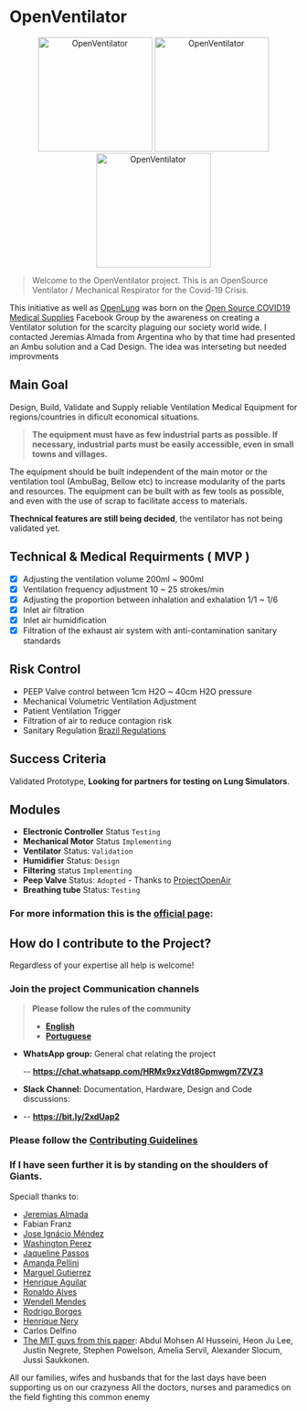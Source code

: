 # OpenVentilator

<p align="center">
	<img src="https://www.popsolutions.co/web/image/64981/open%20respirator%20v1.11.jpg" alt="OpenVentilator" height="200">
	<img src="https://www.popsolutions.co/web/image/64982/open%20respirator%20v1.12.jpg" alt="OpenVentilator" height="200">
	<img src="https://www.popsolutions.co/web/image/64987/open%20respirator%20v1.17.jpg" alt="OpenVentilator" height="200">
</p>


> Welcome to the OpenVentilator project. This is an OpenSource Ventilator / Mechanical Respirator for the Covid-19 Crisis.

This initiative as well as [OpenLung](https://gitlab.com/open-source-ventilator/OpenLung) was born on the [Open Source COVID19 Medical Supplies](https://web.facebook.com/groups/opensourcecovid19medicalsupplies/) Facebook Group by the awareness on creating a Ventilator solution for the scarcity plaguing our society world wide. I contacted Jeremias Almada from Argentina who by that time had presented an Ambu solution and a Cad Design. The idea was interseting but needed improvments

## Main Goal

Design, Build, Validate and Supply reliable Ventilation Medical Equipment for regions/countries in dificult economical situations.

> **The equipment must have as few industrial parts as possible. If necessary, industrial parts must be easily accessible, even in small towns and villages.**

The equipment should be built independent of the main motor or the ventilation tool (AmbuBag, Bellow etc) to increase modularity of the parts and resources. The equipment can be built with as few tools as possible, and even with the use of scrap to facilitate access to materials.

**Thechnical features are still being decided**, the ventilator has not being validated yet.

## Technical & Medical Requirments ( MVP )

- [x] Adjusting the ventilation volume 200ml ~ 900ml </br>
- [x] Ventilation frequency adjustment 10 ~ 25 strokes/min </br>
- [x] Adjusting the proportion between inhalation and exhalation 1/1 ~ 1/6 </br>
- [x] Inlet air filtration </br>
- [x] Inlet air humidification </br>
- [x] Filtration of the exhaust air system with anti-contamination sanitary standards </br>

## Risk Control

- PEEP Valve control between 1cm H2O ~ 40cm H2O pressure
- Mechanical Volumetric Ventilation Adjustment
- Patient Ventilation Trigger
- Filtration of air to reduce contagion risk
- Sanitary Regulation [Brazil Regulations](http://www.in.gov.br/en/web/dou/-/resolucao-rdc-n-356-de-23-de-marco-de-2020-249317437?fbclid=IwAR3tQyhVUPMqrTcX5HAW9Tq7MfYLCYCk8IwH2yqnO6RuaKEyzOCC9ImPHMI)

## Success Criteria

Validated Prototype, **Looking for partners for testing on Lung Simulators**.

## Modules

- **Electronic Controller** Status `Testing`
- **Mechanical Motor** Status `Implementing`
- **Ventilator** Status: `Validation`
- **Humidifier** Status: `Design`
- **Filtering** status `Implementing`
- **Peep Valve** Status: `Adopted` - Thanks to [ProjectOpenAir](https://www.youtube.com/watch?v=HEfCRcew_pk)
- **Breathing tube** Status: `Testing`
  ​

### For more information this is the [official page](https://www.popsolutions.co/openventilator?#scrollTop=0):

## How do I contribute to the Project?

Regardless of your expertise all help is welcome!

### Join the project Communication channels

> **Please follow the rules of the community**
>
> - [**English**](.github/CODE_OF_CONDUCT.md)
> - [**Portuguese**](https://www.popsolutions.co/community-guidelines?#scrollTop=0)

- **WhatsApp group:** General chat relating the project

  -- **https://chat.whatsapp.com/HRMx9xzVdt8Gpmwgm7ZVZ3**

- **Slack Channel:** Documentation, Hardware, Design and Code discussions:
- -- **https://bit.ly/2xdUap2**

### Please follow the [Contributing Guidelines](.github/CONTRIBUTING.md)

### If I have seen further it is by standing on the shoulders of Giants.

Speciall thanks to:

- [Jeremias Almada](https://www.linkedin.com/in/almada-jerem%C3%ADas-43888680)
- Fabian Franz
- [Jose Ignácio Méndez](https://www.linkedin.com/in/jos%C3%A9-ignacio-m%C3%A9ndez-0ba3ab53/)
- [Washington Perez](https://www.linkedin.com/in/washingtonperez/)
- [Jaqueline Passos](https://www.linkedin.com/in/jaquelinepassos/)
- [Amanda Pellini](https://www.linkedin.com/in/amanda-cristina-maciel-pellini-9177226a/)
- [Marguel Gutierrez](https://www.linkedin.com/in/marguelgtz/)
- [Henrique Aguilar](https://www.linkedin.com/in/henriaguilar/)
- [Ronaldo Alves](https://www.linkedin.com/in/ronaldoalves10/)
- [Wendell Mendes](https://www.linkedin.com/in/1endell)
- [Rodrigo Borges](http://linkedin.com/in/rborges111)
- [Henrique Nery](https://www.linkedin.com/in/henrique-nery-650216a2/)
- Carlos Delfino</br>
- <a href="https://web.mit.edu/2.75/projects/DMD_2010_Al_Husseini.pdf">The MIT guys from this paper</a>: Abdul Mohsen Al Husseini, Heon Ju Lee, Justin Negrete, Stephen Powelson, Amelia Servil,
  Alexander Slocum, Jussi Saukkonen.

All our families, wifes and husbands that for the last days have been supporting us on our crazyness
All the doctors, nurses and paramedics on the field fighting this common enemy
